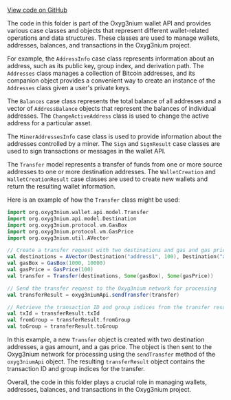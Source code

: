 [View code on GitHub](https://github.com/oxyg3nium/oxyg3nium/.autodoc/docs/json/wallet/src/main/scala/org/oxyg3nium/wallet/api/model)

The code in this folder is part of the Oxyg3nium wallet API and provides various case classes and objects that represent different wallet-related operations and data structures. These classes are used to manage wallets, addresses, balances, and transactions in the Oxyg3nium project.

For example, the `AddressInfo` case class represents information about an address, such as its public key, group index, and derivation path. The `Addresses` class manages a collection of Bitcoin addresses, and its companion object provides a convenient way to create an instance of the `Addresses` class given a user's private keys.

The `Balances` case class represents the total balance of all addresses and a vector of `AddressBalance` objects that represent the balances of individual addresses. The `ChangeActiveAddress` class is used to change the active address for a particular asset.

The `MinerAddressesInfo` case class is used to provide information about the addresses controlled by a miner. The `Sign` and `SignResult` case classes are used to sign transactions or messages in the wallet API.

The `Transfer` model represents a transfer of funds from one or more source addresses to one or more destination addresses. The `WalletCreation` and `WalletCreationResult` case classes are used to create new wallets and return the resulting wallet information.

Here is an example of how the `Transfer` class might be used:

```scala
import org.oxyg3nium.wallet.api.model.Transfer
import org.oxyg3nium.api.model.Destination
import org.oxyg3nium.protocol.vm.GasBox
import org.oxyg3nium.protocol.vm.GasPrice
import org.oxyg3nium.util.AVector

// Create a transfer request with two destinations and gas and gas price specified
val destinations = AVector(Destination("address1", 100), Destination("address2", 200))
val gasBox = GasBox(1000, 10000)
val gasPrice = GasPrice(100)
val transfer = Transfer(destinations, Some(gasBox), Some(gasPrice))

// Send the transfer request to the Oxyg3nium network for processing
val transferResult = oxyg3niumApi.sendTransfer(transfer)

// Retrieve the transaction ID and group indices from the transfer result
val txId = transferResult.txId
val fromGroup = transferResult.fromGroup
val toGroup = transferResult.toGroup
```

In this example, a new `Transfer` object is created with two destination addresses, a gas amount, and a gas price. The object is then sent to the Oxyg3nium network for processing using the `sendTransfer` method of the `oxyg3niumApi` object. The resulting `transferResult` object contains the transaction ID and group indices for the transfer.

Overall, the code in this folder plays a crucial role in managing wallets, addresses, balances, and transactions in the Oxyg3nium project.
